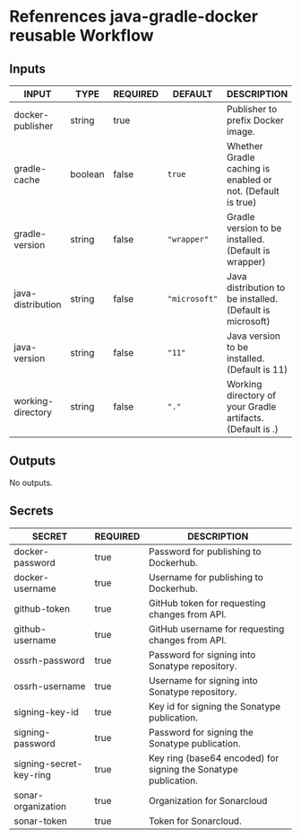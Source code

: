 # Refenrences java-gradle-docker reusable Workflow

## Inputs

<!-- AUTO-DOC-INPUT:START - Do not remove or modify this section -->

| INPUT             | TYPE    | REQUIRED | DEFAULT       | DESCRIPTION                                                 |
| ----------------- | ------- | -------- | ------------- | ----------------------------------------------------------- |
| docker-publisher  | string  | true     |               | Publisher to prefix Docker image.                           |
| gradle-cache      | boolean | false    | `true`        | Whether Gradle caching is enabled or not. (Default is true) |
| gradle-version    | string  | false    | `"wrapper"`   | Gradle version to be installed. (Default is wrapper)        |
| java-distribution | string  | false    | `"microsoft"` | Java distribution to be installed. (Default is microsoft)   |
| java-version      | string  | false    | `"11"`        | Java version to be installed. (Default is 11)               |
| working-directory | string  | false    | `"."`         | Working directory of your Gradle artifacts. (Default is .)  |

<!-- AUTO-DOC-INPUT:END -->

## Outputs

<!-- AUTO-DOC-OUTPUT:START - Do not remove or modify this section -->

No outputs.

<!-- AUTO-DOC-OUTPUT:END -->

## Secrets

<!-- AUTO-DOC-SECRETS:START - Do not remove or modify this section -->

| SECRET                  | REQUIRED | DESCRIPTION                                                     |
| ----------------------- | -------- | --------------------------------------------------------------- |
| docker-password         | true     | Password for publishing to Dockerhub.                           |
| docker-username         | true     | Username for publishing to Dockerhub.                           |
| github-token            | true     | GitHub token for requesting changes from API.                   |
| github-username         | true     | GitHub username for requesting changes from API.                |
| ossrh-password          | true     | Password for signing into Sonatype repository.                  |
| ossrh-username          | true     | Username for signing into Sonatype repository.                  |
| signing-key-id          | true     | Key id for signing the Sonatype publication.                    |
| signing-password        | true     | Password for signing the Sonatype publication.                  |
| signing-secret-key-ring | true     | Key ring (base64 encoded) for signing the Sonatype publication. |
| sonar-organization      | true     | Organization for Sonarcloud                                     |
| sonar-token             | true     | Token for Sonarcloud.                                           |

<!-- AUTO-DOC-SECRETS:END -->
